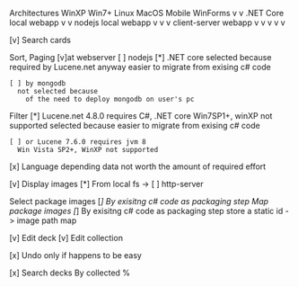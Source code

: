 Architectures
                        WinXP Win7+ Linux MacOS Mobile
WinForms                v     v
.NET Core local webapp        v     v
nodejs local webapp           v     v     v
client-server webapp    v     v     v     v     v

[v] Search cards

  Sort, Paging
    [v]at webserver
      [ ] nodejs
      [*] .NET core
        selected because 
          required by Lucene.net anyway
          easier to migrate from exising c# code

    [ ] by mongodb
      not selected because
        of the need to deploy mongodb on user's pc

  Filter
    [*] Lucene.net 4.8.0 requires C#, .NET core 
      Win7SP1+, winXP not supported
      selected because
        easier to migrate from exising c# code
      
    [ ] or Lucene 7.6.0 requires jvm 8
      Win Vista SP2+, WinXP not supported
      

  [x] Language depending data
    not worth the amount of required effort

[v] Display images
  [*] From local fs ->
  [ ] http-server

  Select package images
    [*] By exisitng c# code as packaging step
  Map package images
    [*] By exisitng c# code as packaging step
      store a static id -> image path map

[v] Edit deck
[v] Edit collection

[x] Undo
  only if happens to be easy
  
[x] Search decks
   By collected %

